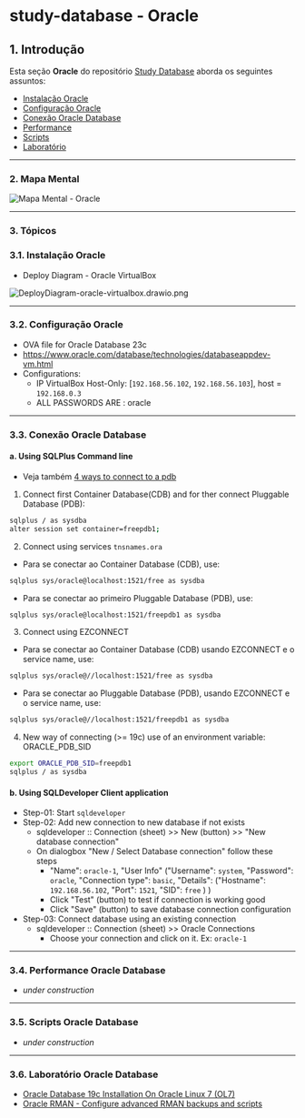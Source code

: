 # study-database - Oracle

## 1. Introdução ##

Esta seção **Oracle** do repositório [Study Database](https://github.com/josemarsilva/study-database) aborda os seguintes assuntos:

* [Instalação Oracle](#31-instalação-oracle)
* [Configuração Oracle](#32-configuração-oracle)
* [Conexão Oracle Database](#33-conexão-oracle-database)
* [Performance](#34-performance-oracle-database)
* [Scripts](#35-scripts-oracle-database)
* [Laboratório](#35-scripts-oracle-database)

---

### 2. Mapa Mental

![Mapa Mental - Oracle](../doc/mind-maps/MindMapDiagram-DatabaseStudy-Oracle.png) 


---

### 3. Tópicos

### 3.1. Instalação Oracle

* Deploy Diagram - Oracle VirtualBox

![DeployDiagram-oracle-virtualbox.drawio.png](../doc/diagrams/DeployDiagram-oracle-virtualbox.drawio.png)

---

### 3.2. Configuração Oracle

* OVA file for Oracle Database 23c 
* https://www.oracle.com/database/technologies/databaseappdev-vm.html
* Configurations:
  * IP VirtualBox Host-Only: [`192.168.56.102`, `192.168.56.103`], host = `192.168.0.3`
  * ALL PASSWORDS ARE : oracle

---

### 3.3. Conexão Oracle Database


#### a. Using SQLPlus Command line

* Veja também [4 ways to connect to a pdb ](https://dbaparadise.com/2023/02/4-ways-of-connecting-to-a-pdb/)

1. Connect first Container Database(CDB) and for ther connect Pluggable Database (PDB):

```bash
sqlplus / as sysdba
alter session set container=freepdb1;
```

2. Connect using services `tnsnames.ora`

* Para se conectar ao Container Database (CDB), use:

```bash
sqlplus sys/oracle@localhost:1521/free as sysdba
```

* Para se conectar ao primeiro Pluggable Database (PDB), use:

```bash
sqlplus sys/oracle@localhost:1521/freepdb1 as sysdba
```

3. Connect using EZCONNECT

* Para se conectar ao Container Database (CDB) usando EZCONNECT e o service name, use:

```bash
sqlplus sys/oracle@//localhost:1521/free as sysdba
```

* Para se conectar ao Pluggable Database (PDB), usando EZCONNECT e o service name, use:

```bash
sqlplus sys/oracle@//localhost:1521/freepdb1 as sysdba
```

4. New way of connecting (>= 19c) use of an environment variable: ORACLE_PDB_SID

```bash
export ORACLE_PDB_SID=freepdb1
sqlplus / as sysdba
```


#### b. Using SQLDeveloper Client application

* Step-01: Start `sqldeveloper`
* Step-02: Add new connection to new database if not exists
  * sqldeveloper :: Connection (sheet) >> New (button) >> "New database connection"
  * On dialogbox "New / Select Database connection" follow these steps
    * "Name": `oracle-1`, "User Info" ("Username": `system`, "Password": `oracle`, "Connection type": `basic`, "Details": ("Hostname": `192.168.56.102`, "Port": `1521`, "SID": `free` ) )
    * Click "Test" (button) to test if connection is working good
    * Click "Save" (button) to save database connection configuration
* Step-03: Connect database using an existing connection
  * sqldeveloper :: Connection (sheet) >> Oracle Connections
    * Choose your connection and click on it. Ex: `oracle-1`


---

### 3.4. Performance Oracle Database

* _under construction_

---

### 3.5. Scripts Oracle Database

* _under construction_

---

### 3.6. Laboratório Oracle Database

* [Oracle Database 19c Installation On Oracle Linux 7 (OL7)](./labs/Oracle-db-19c-installation-on-oracle-linux-7/README.md)
* [Oracle RMAN - Configure advanced RMAN backups and scripts](./labs/Oracle-RMAN/README.md)
